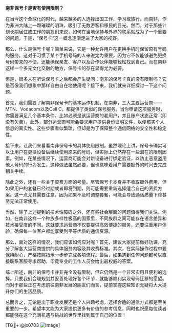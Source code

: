**南非保号卡是否有使用限制？**

在当今这个全球化的时代，越来越多的人选择出国工作、学习或旅行。而南非，作为非洲大陆上一颗璀璨的明珠，吸引了无数游客和移民的目光。然而，对于那些计划长期居住或工作的朋友们来说，如何在当地保持与外界的联系就成为了一个重要的问题。于是，“保号卡”这一概念逐渐走进了大家的视野。

那么，什么是保号卡呢？简单来说，它是一种允许用户在更换手机时保留原有号码的服务。这对于习惯了某个手机号码的人来说尤为重要，因为它不仅能够避免更换号码带来的不便，还能确保亲友、客户以及合作伙伴能够轻松找到自己。而在南非这样一个多元文化交融的地方，保号卡的存在显得尤为必要。

但是，很多人在听说保号卡之后都会产生疑问：南非的保号卡真的没有限制吗？它是否像我们想象中那样自由自在地使用呢？接下来，我们就来详细探讨一下这个问题。

首先，我们需要了解南非保号卡的基本运作机制。在南非，三大主要运营商——MTN、Vodacom以及Cell C，都提供了类似的保号服务。当你申请这项服务时，你需要满足几个基本条件，比如必须是该运营商的老用户，并且账户状态正常（即没有欠费）。此外，部分运营商可能会要求用户提供身份证明文件，以便核实个人信息的真实性。这些步骤看似繁琐，但却是为了保障整个通信网络的安全性和稳定性。

接下来，让我们来看看南非保号卡的具体使用限制。虽然理论上讲，保号卡确实可以让用户在更换设备后继续使用原来的号码，但实际上仍然存在一些潜在的限制因素。例如，在某些情况下，运营商可能会对新设备进行绑定验证，以防止恶意盗用他人号码的行为发生。这种做法虽然必要，但也意味着用户需要额外的时间去完成相关手续。

除此之外，还有一些关于资费方面的考量。尽管保号卡本身并不收取额外费用，但如果用户的套餐已经过期或者即将到期，则可能需要重新选择适合自己的资费方案。这一点尤其需要注意，因为如果不及时调整套餐，可能会导致通话质量下降甚至无法正常使用。

当然，除了上述提到的技术性障碍之外，还有些社会层面的问题值得我们关注。例如，在南非这样一个种族多样性极高的国家里，不同族群之间可能存在语言差异和技术接受度的不同。这就要求运营商不仅要提供高效便捷的服务，还要注重用户体验，确保每一位客户都能享受到平等优质的通信资源。

那么，面对这样的情况，我们应该如何应对呢？首先，建议大家提前做好功课，充分了解各大运营商提供的具体服务内容及其收费标准。其次，在实际操作过程中要保持耐心，严格按照指示一步步完成各项流程。最后，如果遇到任何问题都可以直接联系客服寻求帮助，毕竟专业的工作人员会给出最权威的答案。

综上所述，南非的保号卡并非完全没有限制，但它仍然是一个非常实用且便利的选择。只要我们合理规划并妥善处理好各个环节，就能够顺利实现号码迁移的愿望。而对于那些正在考虑前往南非发展的朋友们而言，提前掌握这些知识无疑将大大提升你们的生活品质。

总而言之，无论是出于职业发展还是个人兴趣考虑，选择合适的通信方式都是至关重要的一步。希望本文能为大家提供更多有价值的参考信息，同时也祝愿每位读者都能够在这个充满机遇与挑战的世界里找到属于自己的位置！

[TG💪+ @jx0703 ![Image](https://github.com/user-attachments/assets/dbca1d08-cadb-493c-b0ec-ad6f7a83f270)]